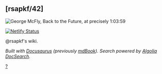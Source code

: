 ## [rsapkf/42]

![George McFly, Back to the Future, at precisely 1:03:59](mcfly.png)

[![Netlify Status](https://api.netlify.com/api/v1/badges/4644fe71-62e2-47ad-9a89-cbd2a402e17f/deploy-status)](https://app.netlify.com/sites/rsapkf-wiki/deploys)

@rsapkf's wiki.

_Built with [Docusaurus](https://docusaurus.io/) (previously [mdBook](https://github.com/rust-lang/mdBook)). Search powered by [Algolia DocSearch](https://github.com/algolia/docsearch/)._

<a href="https://en.wikipedia.org/wiki/42_(number)#The_Hitchhiker's_Guide_to_the_Galaxy">?<a>
